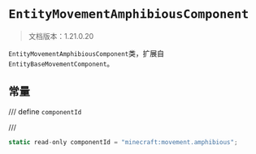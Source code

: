 # `EntityMovementAmphibiousComponent`

> 文档版本：1.21.0.20

`EntityMovementAmphibiousComponent`类，扩展自`EntityBaseMovementComponent`。

## 常量

/// define
`componentId`


///

```js
static read-only componentId = "minecraft:movement.amphibious";
```

